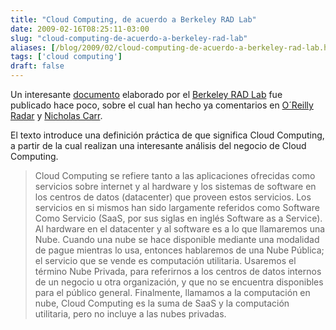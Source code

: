```yaml
---
title: "Cloud Computing, de acuerdo a Berkeley RAD Lab"
date: 2009-02-16T08:25:11-03:00
slug: "cloud-computing-de-acuerdo-a-berkeley-rad-lab"
aliases: [/blog/2009/02/cloud-computing-de-acuerdo-a-berkeley-rad-lab.html, /2009/02/cloud-computing-de-acuerdo-a-berkeley-ra.html]
tags: ['cloud computing']
draft: false
---
```


Un interesante
[documento](http://d1smfj0g31qzek.cloudfront.net/abovetheclouds.pdf)
elaborado por el [Berkeley RAD Lab](http://radlab.cs.berkeley.edu/wiki/RAD_Lab) fue publicado hace
poco, sobre el cual han hecho ya comentarios en [O´Reilly Radar](http://radar.oreilly.com/2009/02/cloud-computing-defined-by-ber.html)
y [Nicholas Carr](http://www.roughtype.com/archives/2009/02/cloud_gazing.php).

El texto introduce una definición práctica de que significa Cloud
Computing, a partir de la cual realizan una interesante análisis del
negocio de Cloud Computing.

> Cloud Computing se refiere tanto a las aplicaciones ofrecidas como
> servicios sobre internet y al hardware y los sistemas de software en
> los centros de datos (datacenter) que proveen estos servicios. Los
> servicios en si mismos han sido largamente referidos como Software
> Como Servicio (SaaS, por sus siglas en inglés Software as a Service).
> Al hardware en el datacenter y al software es a lo que llamaremos una
> Nube. Cuando una nube se hace disponible mediante una modalidad de
> pague mientras lo usa, entonces hablaremos de una Nube Pública; el
> servicio que se vende es computación utilitaria. Usaremos el término
> Nube Privada, para referirnos a los centros de datos internos de un
> negocio u otra organización, y que no se encuentra disponibles para el
> público general. Finalmente, llamamos a la computación en nube, Cloud
> Computing es la suma de SaaS y la computación utilitaria, pero no
> incluye a las nubes privadas.
